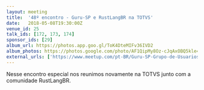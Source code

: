 ```yaml
---
layout: meeting
title:  '48º encontro - Guru-SP e RustLangBR na TOTVS'
date:   2018-05-08T19:30:00Z
venue_id: 25
talk_ids: [172, 173, 174]
sponsor_ids: [29]
album_url: https://photos.app.goo.gl/ToK4DteMIFv36IVD2
album_photos: https://photos.google.com/photo/AF1QipMy8Oz-cJqAxOBQ5kle4kkhgHOkd2P6q8kDoc3K
external_urls: ['https://www.meetup.com/pt-BR/Guru-SP-Grupo-de-Usuarios-Ruby-de-Sao-Paulo/events/249463627/', 'https://speakerfight.com/events/encontro-de-comunidades-gurusp-e-rustlangbr/']
---
```


<p>
  Nesse encontro especial nos reunimos novamente na TOTVS junto com a comunidade RustLangBR.
</p>
